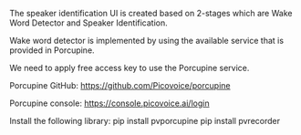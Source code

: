 The speaker identification UI is created based on 2-stages which are Wake Word Detector and Speaker Identification.

Wake word detector is implemented by using the available service that is provided in Porcupine.

We need to apply free access key to use the Porcupine service.

Porcupine GitHub:
https://github.com/Picovoice/porcupine

Porcupine console:
https://console.picovoice.ai/login

Install the following library:
pip install pvporcupine
pip install pvrecorder

